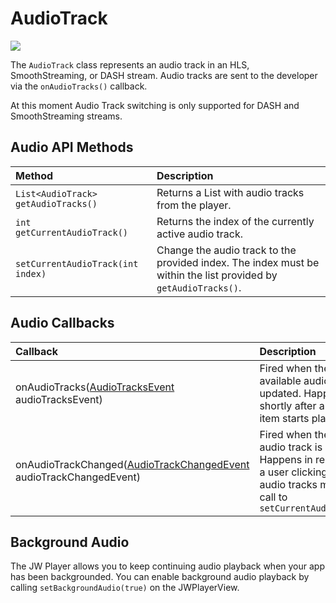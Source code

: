# AudioTrack

<img src="https://img.shields.io/badge/SDK-Android%20v3-0AAC29.svg?logo=android">

The `AudioTrack` class represents an audio track in an HLS, SmoothStreaming, or DASH stream. Audio tracks are sent to the developer via the `onAudioTracks()` callback.

At this moment Audio Track switching is only supported for DASH and SmoothStreaming streams.

## Audio API Methods

| Method                              | Description                                                                                                     |
|:------------------------------------|:----------------------------------------------------------------------------------------------------------------|
| `List<AudioTrack> getAudioTracks()` | Returns a List with audio tracks from the player.                                                               |
| `int getCurrentAudioTrack()`        | Returns the index of the currently active audio track.                                                          |
| `setCurrentAudioTrack(int index)`   | Change the audio track to the provided index. The index must be within the list provided by `getAudioTracks()`. |

## Audio Callbacks

| Callback                                            | Description                                                                                                                                      |
|:----------------------------------------------------|:-------------------------------------------------------------------------------------------------------------------------------------------------|
| onAudioTracks([AudioTracksEvent](https://developer.jwplayer.com/sdk/android/reference/com/longtailvideo/jwplayer/events/AudioTracksEvent.html) audioTracksEvent) | Fired when the list of available audio tracks is updated. Happens shortly after a playlist item starts playing.                                  |
| onAudioTrackChanged([AudioTrackChangedEvent](https://developer.jwplayer.com/sdk/android/reference/com/longtailvideo/jwplayer/events/AudioTrackChangedEvent.html) audioTrackChangedEvent)             | Fired when the active audio track is changed. Happens in response to a user clicking the audio tracks menu or a call to `setCurrentAudioTrack()` |

## Background Audio

The JW Player allows you to keep continuing audio playback when your app has been backgrounded.
You can enable background audio playback by calling `setBackgroundAudio(true)` on the JWPlayerView.
